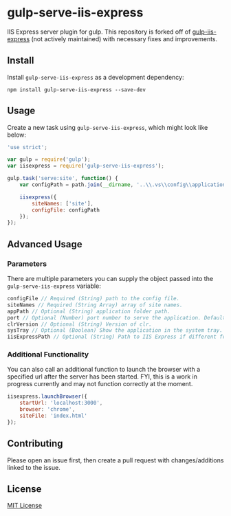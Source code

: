 # gulp-serve-iis-express
IIS Express server plugin for gulp. This repository is forked off of [gulp-iis-express](https://github.com/82edwards/gulp-iis-express) (not actively maintained) with necessary fixes and improvements.

## Install
Install `gulp-serve-iis-express` as a development dependency:

```shell
npm install gulp-serve-iis-express --save-dev
```

## Usage
Create a new task using `gulp-serve-iis-express`, which might look like below:

```javascript
'use strict';

var gulp = require('gulp');
var iisexpress = require('gulp-serve-iis-express');

gulp.task('serve:site', function() {
    var configPath = path.join(__dirname, '..\\.vs\\config\\applicationHost.config');

    iisexpress({
        siteNames: ['site'],
        configFile: configPath
    });
});
```

## Advanced Usage
### Parameters
There are multiple parameters you can supply the object passed into the `gulp-serve-iis-express` variable:

```javascript
configFile // Required (String) path to the config file.
siteNames // Required (String Array) array of site names.
appPath // Optional (String) application folder path.
port // Optional (Number) port number to serve the application. Defaults to 8080.
clrVersion // Optional (String) Version of clr.
sysTray // Optional (Boolean) Show the application in the system tray.
iisExpressPath // Optional (String) Path to IIS Express if different from programfiles (x86)
```
### Additional Functionality
You can also call an additional function to launch the browser with a specified url after the server has been started. FYI, this is a work in progress currently and may not function correctly at the moment.

```javascript
iisexpress.launchBrowser({
    startUrl: 'localhost:3000',
    browser: 'chrome',
    siteFile: 'index.html'
});
```

## Contributing
Please open an issue first, then create a pull request with changes/additions linked to the issue.

## License
[MIT License](https://github.com/mitchwinn/gulp-server-iis-express/blob/master/LICENSE.txt)

